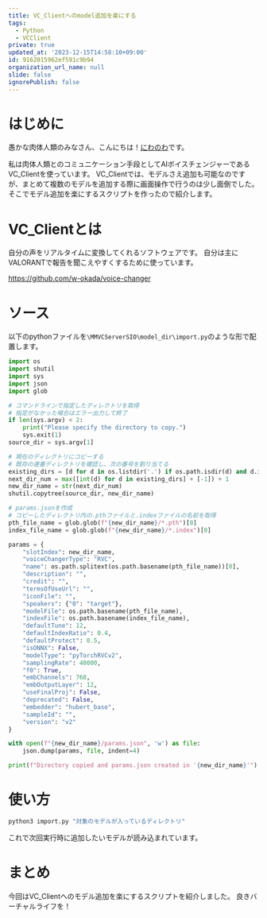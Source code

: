 ```yaml
---
title: VC_Clientへのmodel追加を楽にする
tags:
  - Python
  - VCClient
private: true
updated_at: '2023-12-15T14:58:10+09:00'
id: 9162015962ef591c9b94
organization_url_name: null
slide: false
ignorePublish: false
---
```

# はじめに
愚かな肉体人類のみなさん、こんにちは！[にわのわ](https://twitter.com/niwa_nowa)です。

私は肉体人類とのコミュニケーション手段としてAIボイスチェンジャーであるVC_Clientを使っています。
VC_Clientでは、モデルさえ追加も可能なのですが、まとめて複数のモデルを追加する際に画面操作で行うのは少し面倒でした。
そこでモデル追加を楽にするスクリプトを作ったので紹介します。

# VC_Clientとは
自分の声をリアルタイムに変換してくれるソフトウェアです。
自分は主にVALORANTで報告を聞こえやすくするために使っています。

https://github.com/w-okada/voice-changer

# ソース
以下のpythonファイルを```\MMVCServerSIO\model_dir\import.py```のような形で配置します。

```python
import os
import shutil
import sys
import json
import glob

# コマンドラインで指定したディレクトリを取得
# 指定がなかった場合はエラー出力して終了
if len(sys.argv) < 2:
    print("Please specify the directory to copy.")
    sys.exit(1)
source_dir = sys.argv[1]

# 現在のディレクトリにコピーする
# 既存の連番ディレクトリを確認し、次の番号を割り当てる
existing_dirs = [d for d in os.listdir('.') if os.path.isdir(d) and d.isdigit()]
next_dir_num = max([int(d) for d in existing_dirs] + [-1]) + 1
new_dir_name = str(next_dir_num)
shutil.copytree(source_dir, new_dir_name)

# params.jsonを作成
# コピーしたディレクトリ内の.pthファイルと.indexファイルの名前を取得
pth_file_name = glob.glob(f"{new_dir_name}/*.pth")[0]
index_file_name = glob.glob(f"{new_dir_name}/*.index")[0]

params = {
    "slotIndex": new_dir_name,
    "voiceChangerType": "RVC",
    "name": os.path.splitext(os.path.basename(pth_file_name))[0],
    "description": "",
    "credit": "",
    "termsOfUseUrl": "",
    "iconFile": "",
    "speakers": {"0": "target"},
    "modelFile": os.path.basename(pth_file_name),
    "indexFile": os.path.basename(index_file_name),
    "defaultTune": 12,
    "defaultIndexRatio": 0.4,
    "defaultProtect": 0.5,
    "isONNX": False,
    "modelType": "pyTorchRVCv2",
    "samplingRate": 40000,
    "f0": True,
    "embChannels": 768,
    "embOutputLayer": 12,
    "useFinalProj": False,
    "deprecated": False,
    "embedder": "hubert_base",
    "sampleId": "",
    "version": "v2"
}

with open(f"{new_dir_name}/params.json", 'w') as file:
    json.dump(params, file, indent=4)

print(f"Directory copied and params.json created in '{new_dir_name}'")

```

# 使い方
```bash
python3 import.py "対象のモデルが入っているディレクトリ"
```

これで次回実行時に追加したいモデルが読み込まれています。

# まとめ
今回はVC_Clientへのモデル追加を楽にするスクリプトを紹介しました。
良きバーチャルライフを！
